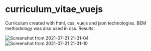 # curriculum_vitae_vuejs
Curriculum created with html, css, vuejs and json technologies. BEM methodology was also used in css.
Results:

![Screenshot from 2021-07-21 21-31-04](https://user-images.githubusercontent.com/71780625/126582685-d1024ffc-247e-4320-9e73-9fc80ad4a84b.png)
![Screenshot from 2021-07-21 21-31-10](https://user-images.githubusercontent.com/71780625/126582689-84347e1e-ebba-40e2-9202-0b74e217682d.png)

